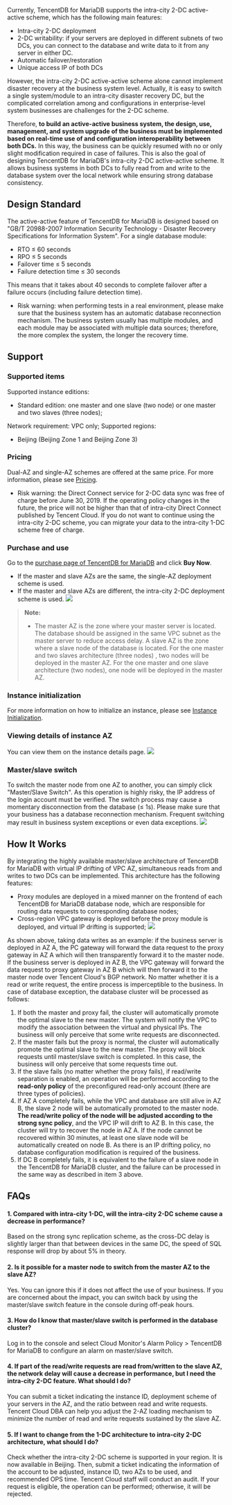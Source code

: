 Currently, TencentDB for MariaDB supports the intra-city 2-DC active-active scheme, which has the following main features:
- Intra-city 2-DC deployment
- 2-DC writability: if your servers are deployed in different subnets of two DCs, you can connect to the database and write data to it from any server in either DC.
- Automatic failover/restoration
- Unique access IP of both DCs

However, the intra-city 2-DC active-active scheme alone cannot implement disaster recovery at the business system level. Actually, it is easy to switch a single system/module to an intra-city disaster recovery DC, but the complicated correlation among and configurations in enterprise-level system businesses are challenges for the 2-DC scheme.

Therefore, **to build an active-active business system, the design, use, management, and system upgrade of the business must be implemented based on real-time use of and configuration interoperability between both DCs.** In this way, the business can be quickly resumed with no or only slight modification required in case of failures. This is also the goal of designing TencentDB for MariaDB's intra-city 2-DC active-active scheme. It allows business systems in both DCs to fully read from and write to the database system over the local network while ensuring strong database consistency.

## Design Standard
The active-active feature of TencentDB for MariaDB is designed based on "GB/T 20988-2007 Information Security Technology - Disaster Recovery Specifications for Information System". For a single database module:
- RTO ≤ 60 seconds
- RPO ≤ 5 seconds
- Failover time ≤ 5 seconds
- Failure detection time ≤ 30 seconds

This means that it takes about 40 seconds to complete failover after a failure occurs (including failure detection time).

- Risk warning: when performing tests in a real environment, please make sure that the business system has an automatic database reconnection mechanism. The business system usually has multiple modules, and each module may be associated with multiple data sources; therefore, the more complex the system, the longer the recovery time.


## Support
### Supported items
Supported instance editions:
- Standard edition: one master and one slave (two node) or one master and two slaves (three nodes);

Network requirement: VPC only;
Supported regions:
- Beijing (Beijing Zone 1 and Beijing Zone 3)

### Pricing
Dual-AZ and single-AZ schemes are offered at the same price. For more information, please see [Pricing](https://cloud.tencent.com/document/product/237/2034).

- Risk warning: the Direct Connect service for 2-DC data sync was free of charge before June 30, 2019. If the operating policy changes in the future, the price will not be higher than that of intra-city Direct Connect published by Tencent Cloud. If you do not want to continue using the intra-city 2-DC scheme, you can migrate your data to the intra-city 1-DC scheme free of charge.

### Purchase and use
Go to the [purchase page of TencentDB for MariaDB](https://buy.cloud.tencent.com/tdsql) and click **Buy Now**.
- If the master and slave AZs are the same, the single-AZ deployment scheme is used.
- If the master and slave AZs are different, the intra-city 2-DC deployment scheme is used.
![](https://main.qcloudimg.com/raw/24202da514e7876b90bfc3cfbb65f641.png)

>**Note:**
>- The master AZ is the zone where your master server is located. The database should be assigned in the same VPC subnet as the master server to reduce access delay. A slave AZ is the zone where a slave node of the database is located. For the one master and two slaves architecture (three nodes) , two nodes will be deployed in the master AZ. For the one master and one slave architecture (two nodes), one node will be deployed in the master AZ.



### Instance initialization
For more information on how to initialize an instance, please see [Instance Initialization](https://cloud.tencent.com/document/product/237/7055).


### Viewing details of instance AZ
You can view them on the instance details page.
![](https://main.qcloudimg.com/raw/96cec207a290d42661374def1bf60f5b.png)

### Master/slave switch
To switch the master node from one AZ to another, you can simply click "Master/Slave Switch". As this operation is highly risky, the IP address of the login account must be verified. The switch process may cause a momentary disconnection from the database (≤ 1s). Please make sure that your business has a database reconnection mechanism. Frequent switching may result in business system exceptions or even data exceptions.
![](https://main.qcloudimg.com/raw/5a644ca69286d9b5494c8a1d082d1a20.png)
## How It Works
By integrating the highly available master/slave architecture of TencentDB for MariaDB with virtual IP drifting of VPC AZ, simultaneous reads from and writes to two DCs can be implemented. This architecture has the following features:
- Proxy modules are deployed in a mixed manner on the frontend of each TencentDB for MariaDB database node, which are responsible for routing data requests to corresponding database nodes;
- Cross-region VPC gateway is deployed before the proxy module is deployed, and virtual IP drifting is supported;
![](https://main.qcloudimg.com/raw/a714b045d40ad44223f03e5d5fede0fd.png)

As shown above, taking data writes as an example: if the business server is deployed in AZ A, the PC gateway will forward the data request to the proxy gateway in AZ A which will then transparently forward it to the master node. If the business server is deployed in AZ B, the VPC gateway will forward the data request to proxy gateway in AZ B which will then forward it to the master node over Tencent Cloud's BGP network.
No matter whether it is a read or write request, the entire process is imperceptible to the business. In case of database exception, the database cluster will be processed as follows:
1. If both the master and proxy fail, the cluster will automatically promote the optimal slave to the new master. The system will notify the VPC to modify the association between the virtual and physical IPs. The business will only perceive that some write requests are disconnected.
2. If the master fails but the proxy is normal, the cluster will automatically promote the optimal slave to the new master. The proxy will block requests until master/slave switch is completed. In this case, the business will only perceive that some requests time out.
3. If the slave fails (no matter whether the proxy fails), if read/write separation is enabled, an operation will be performed according to the **read-only policy** of the preconfigured read-only account (there are three types of policies).
4. If AZ A completely fails, while the VPC and database are still alive in AZ B, the slave 2 node will be automatically promoted to the master node. **The read/write policy of the node will be adjusted according to the strong sync policy**, and the VPC IP will drift to AZ B. In this case, the cluster will try to recover the node in AZ A. If the node cannot be recovered within 30 minutes, at least one slave node will be automatically created on node B. As there is an IP drifting policy, no database configuration modification is required of the business.
5. If DC B completely fails, it is equivalent to the failure of a slave node in the TencentDB for MariaDB cluster, and the failure can be processed in the same way as described in item 3 above.

## FAQs
#### 1. Compared with intra-city 1-DC, will the intra-city 2-DC scheme cause a decrease in performance?
Based on the strong sync replication scheme, as the cross-DC delay is slightly larger than that between devices in the same DC, the speed of SQL response will drop by about 5% in theory.

#### 2. Is it possible for a master node to switch from the master AZ to the slave AZ?
Yes. You can ignore this if it does not affect the use of your business. If you are concerned about the impact, you can switch back by using the master/slave switch feature in the console during off-peak hours.

#### 3. How do I know that master/slave switch is performed in the database cluster?
Log in to the console and select Cloud Monitor's Alarm Policy > TencentDB for MariaDB to configure an alarm on master/slave switch.

#### 4. If part of the read/write requests are read from/written to the slave AZ, the network delay will cause a decrease in performance, but I need the intra-city 2-DC feature. What should I do?
You can submit a ticket indicating the instance ID, deployment scheme of your servers in the AZ, and the ratio between read and write requests. Tencent Cloud DBA can help you adjust the 2-AZ loading mechanism to minimize the number of read and write requests sustained by the slave AZ.

#### 5. If I want to change from the 1-DC architecture to intra-city 2-DC architecture, what should I do?
Check whether the intra-city 2-DC scheme is supported in your region. It is now available in Beijing. Then, submit a ticket indicating the information of the account to be adjusted, instance ID, two AZs to be used, and recommended OPS time. Tencent Cloud staff will conduct an audit. If your request is eligible, the operation can be performed; otherwise, it will be rejected.
